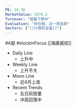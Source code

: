 ```yaml
---
PE: 24.36
MarketValue: 3574.2
Turnover: "缩量下跌中"
Evaluation: "持仓股，近一周连跌"
Sectors: ["[[计算机设备]]"]
---
```

#A股 #stockInFocus 
[[海康威视]]
- Daily Line
	- 上升中
- Weekly Line
	- 上升不大
- Moon Line
	- 近4月上涨
- Recent Trends
	- 五日前放量
	- 冲高回落中


